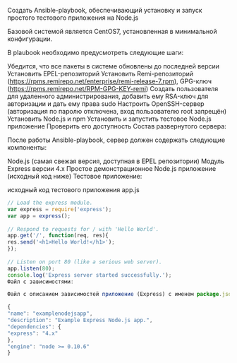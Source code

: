 Создать Ansible-playbook, обеспечивающий установку и запуск простого тестового приложения на Node.js

Базовой системой является CentOS7, установленная в минимальной конфигурации.

В plaubook необходимо предусмотреть следующие шаги:

Убедится, что все пакеты в системе обновлены до последней версии
Установить EPEL-репозиторий
Установить Remi-репозиторий (https://rpms.remirepo.net/enterprise/remi-release-7.rpm), GPG-ключ (https://rpms.remirepo.net/RPM-GPG-KEY-remi)
Создать пользователя для удаленного администрирования, добавить ему RSA-ключ для авторизации и дать ему права sudo
Настроить OpenSSH-сервер (авторизация по паролю отключена, вход пользователю root запрещён)
Установить Node.js и npm
Установить и запустить тестовое Node.js приложение
Проверить его доступность
Состав развернутого сервера:

После работы Ansible-playbook, сервер должен содержать следующие компоненты:

Node.js (самая свежая версия, доступная в EPEL репозитории)
Модуль Express версии 4.x
Простое демонстрационное Node.js приложение (исходный код ниже)
Тестовое приложение:

исходный код тестового приложения app.js
```js
// Load the express module.
var express = require('express');
var app = express();
 
// Respond to requests for / with 'Hello World'.
app.get('/', function(req, res){
res.send('<h1>Hello World!</h1>');
});
 
// Listen on port 80 (like a serious web server).
app.listen(80);
console.log('Express server started successfully.');
Файл с зависимостями:

Файл с описанием зависимостей приложение (Express) с именем package.json должен располагаться в одном каталоге с файлом приложения app.js

{
"name": "examplenodejsapp",
"description": "Example Express Node.js app.",
"dependencies": {
"express": "4.x"
},
"engine": "node >= 0.10.6"
}
```
